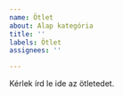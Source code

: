 ```yaml
---
name: Ötlet
about: Alap kategória
title: ''
labels: Ötlet
assignees: ''

---
```


Kérlek írd le ide az ötletedet.
